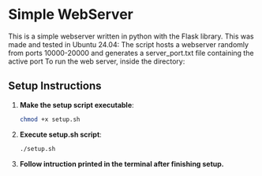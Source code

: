
# Simple WebServer

This is a simple webserver written in python with the Flask library. This was made and tested in Ubuntu 24.04:
The script hosts a webserver randomly from ports 10000-20000 and generates a server_port.txt file containing the active port
To run the web server, inside the directory:
## Setup Instructions

1. **Make the setup script executable**:

   ```bash
   chmod +x setup.sh
2. **Execute setup.sh script**:

   ```bash
   ./setup.sh

3. **Follow intruction printed in the terminal after finishing setup.**


